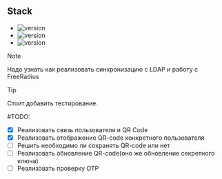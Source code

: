 ## Stack

* ![version](https://img.shields.io/badge/pip-v24.1.2-informational/?style=for-the-badge&logo=pypi)
* ![version](https://img.shields.io/badge/Python-v3.11.9-informational/?style=for-the-badge&logo=Python)
* ![version](https://img.shields.io/badge/Django-v5.0.6-informational/?style=for-the-badge&logo=Django)

>[!NOTE]
Надо узнать как реализовать синхронизацию с LDAP и работу с FreeRadius

>[!TIP]
Стоит добавить тестирование. 


#TODO:
- [x] Реализовать связь пользователя и QR Code
- [x] Реализовать отображение QR-code конкретного пользователя
- [ ] Решить необходимо ли сохранять QR-code или нет
- [ ] Реализовать обновление QR-code(оно же обновление секретного ключа)
- [ ] Реализовать проверку OTP